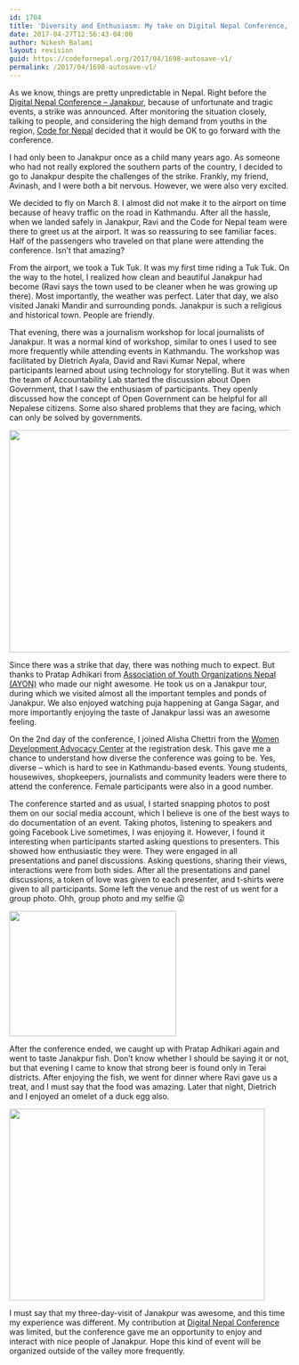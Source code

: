 ```yaml
---
id: 1704
title: 'Diversity and Enthusiasm: My take on Digital Nepal Conference, Janakpur'
date: 2017-04-27T12:56:43-04:00
author: Nikesh Balami
layout: revision
guid: https://codefornepal.org/2017/04/1698-autosave-v1/
permalink: /2017/04/1698-autosave-v1/
---
```

<span style="font-weight: 400;">As we know, things are pretty unpredictable in Nepal. Right before the </span>[<span style="font-weight: 400;">Digital Nepal Conference &#8211; Janakpur</span>](http://digitalnepal.org)<span style="font-weight: 400;">, because of unfortunate and tragic events, a strike was announced. After monitoring the situation closely, talking to people, and considering the high demand from youths in the region, </span>[<span style="font-weight: 400;">Code for Nepal</span>](https://codefornepal.org) <span style="font-weight: 400;">decided that it would be OK to go forward with the conference.</span>

I had only been to Janakpur once as a child many years ago. As someone who had not really explored the southern parts of the country, I decided to go to Janakpur despite the challenges of the strike. Frankly, my friend, Avinash, and I were both a bit nervous. However, we were also very excited.

We decided to fly on March 8. I almost did not make it to the airport on time because of heavy traffic on the road in Kathmandu. After all the hassle, when we landed safely in Janakpur, Ravi and the Code for Nepal team were there to greet us at the airport. It was so reassuring to see familiar faces. Half of the passengers who traveled on that plane were attending the conference. Isn’t that amazing?

From the airport, we took a Tuk Tuk. It was my first time riding a Tuk Tuk. On the way to the hotel, I realized how clean and beautiful Janakpur had become (Ravi says the town used to be cleaner when he was growing up there). Most importantly, the weather was perfect. Later that day, we also visited Janaki Mandir and surrounding ponds. Janakpur is such a religious and historical town. People are friendly.

That evening, there was a journalism workshop for local journalists of Janakpur. It was a normal kind of workshop, similar to ones I used to see more frequently while attending events in Kathmandu. The workshop was facilitated by Dietrich Ayala, David and Ravi Kumar Nepal, where participants learned about using technology for storytelling. But it was when the team of Accountability Lab started the discussion about Open Government, that I saw the enthusiasm of participants. They openly discussed how the concept of Open Government can be helpful for all Nepalese citizens. Some also shared problems that they are facing, which can only be solved by governments.

[<img class="wp-image-1700 aligncenter" src="https://codefornepal.org/wp-content/uploads/2017/04/IMG_20170308_143346-300x225.jpg" alt="" width="532" height="399" srcset="https://codefornepal.org/wp-content/uploads/2017/04/IMG_20170308_143346-300x225.jpg 300w, https://codefornepal.org/wp-content/uploads/2017/04/IMG_20170308_143346-768x576.jpg 768w, https://codefornepal.org/wp-content/uploads/2017/04/IMG_20170308_143346-1024x768.jpg 1024w" sizes="(max-width: 532px) 100vw, 532px" />](https://codefornepal.org/wp-content/uploads/2017/04/IMG_20170308_143346.jpg)

<span style="font-weight: 400;">Since there was a strike that day, there was nothing much to expect. But thanks to Pratap Adhikari from </span>[<span style="font-weight: 400;">Association of Youth Organizations Nepal (AYON)</span>](http://ayon.org) <span style="font-weight: 400;">who made our night awesome. He took us on a Janakpur tour, during which we visited almost all the important temples and ponds of Janakpur. We also enjoyed watching puja happening at Ganga Sagar, and more importantly enjoying the taste of Janakpur lassi was an awesome feeling.</span>

<span style="font-weight: 400;">On the 2nd day of the conference, I joined Alisha Chettri from the </span>[<span style="font-weight: 400;">Women Development Advocacy Center</span>](http://www.wdac.org.np) <span style="font-weight: 400;">at the registration desk. This gave me a chance to understand how diverse the conference was going to be. Yes, diverse &#8211; which is hard to see in Kathmandu-based events. Young students, housewives, shopkeepers, journalists and community leaders were there to attend the conference. Female participants were also in a good number.</span>

The conference started and as usual, I started snapping photos to post them on our social media account, which I believe is one of the best ways to do documentation of an event. Taking photos, listening to speakers and going Facebook Live sometimes, I was enjoying it. However, I found it interesting when participants started asking questions to presenters. This showed how enthusiastic they were. They were engaged in all presentations and panel discussions. Asking questions, sharing their views, interactions were from both sides. After all the presentations and panel discussions, a token of love was given to each presenter, and t-shirts were given to all participants. Some left the venue and the rest of us went for a group photo. Ohh, group photo and my selfie 😛

[<img class="alignnone size-medium wp-image-1699" src="https://codefornepal.org/wp-content/uploads/2017/04/IMG_20170309_171906-300x225.jpg" alt="" width="300" height="225" srcset="https://codefornepal.org/wp-content/uploads/2017/04/IMG_20170309_171906-300x225.jpg 300w, https://codefornepal.org/wp-content/uploads/2017/04/IMG_20170309_171906-768x576.jpg 768w, https://codefornepal.org/wp-content/uploads/2017/04/IMG_20170309_171906-1024x768.jpg 1024w" sizes="(max-width: 300px) 100vw, 300px" />](https://codefornepal.org/wp-content/uploads/2017/04/IMG_20170309_171906.jpg)

<span style="font-weight: 400;">After the conference ended, we caught up with Pratap Adhikari again and went to taste Janakpur fish. Don&#8217;t know whether I should be saying it or not, but that evening I came to know that strong beer is found only in Terai districts. After enjoying the fish, we went for dinner where Ravi gave us a treat, and I must say that the food was amazing. Later that night, Dietrich and I enjoyed an omelet of a duck egg also.</span>

[<img class="wp-image-1701 aligncenter" src="https://codefornepal.org/wp-content/uploads/2017/04/17192223_1349243411802473_685066093533179661_o-300x225.jpg" alt="" width="459" height="344" srcset="https://codefornepal.org/wp-content/uploads/2017/04/17192223_1349243411802473_685066093533179661_o-300x225.jpg 300w, https://codefornepal.org/wp-content/uploads/2017/04/17192223_1349243411802473_685066093533179661_o-768x576.jpg 768w, https://codefornepal.org/wp-content/uploads/2017/04/17192223_1349243411802473_685066093533179661_o-1024x768.jpg 1024w, https://codefornepal.org/wp-content/uploads/2017/04/17192223_1349243411802473_685066093533179661_o.jpg 1440w" sizes="(max-width: 459px) 100vw, 459px" />](https://codefornepal.org/wp-content/uploads/2017/04/17192223_1349243411802473_685066093533179661_o.jpg)

<span style="font-weight: 400;">I must say that my three-day-visit of Janakpur was awesome, and this time my experience was different. My contribution at </span>[<span style="font-weight: 400;">Digital Nepal Conference</span>](http://digitalnepal.org) <span style="font-weight: 400;">was limited, but the conference gave me an opportunity to enjoy and interact with nice people of Janakpur. Hope this kind of event will be organized outside of the valley more frequently.</span>
